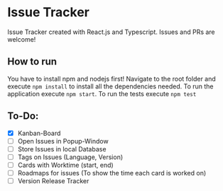 # Issue Tracker
Issue Tracker created with React.js and Typescript.
Issues and PRs are welcome!

## How to run
You have to install npm and nodejs first!
Navigate to the root folder and execute `npm install` to install all the dependencies needed. To run the
application execute `npm start`. To run the tests execute `npm test`

## To-Do:
- [x] Kanban-Board
- [ ] Open Issues in Popup-Window
- [ ] Store Issues in local Database
- [ ] Tags on Issues (Language, Version)
- [ ] Cards with Worktime (start, end)
- [ ] Roadmaps for issues (To show the time each card is worked on)
- [ ] Version Release Tracker 
